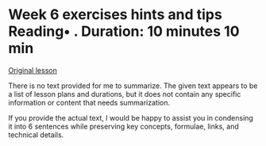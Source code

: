 # Week 6 exercises hints and tips Reading• . Duration: 10 minutes 10 min

[Original lesson](https://www.coursera.org/learn/uol-fundamentals-of-computer-science/supplement/78oRF/week-6-exercises-hints-and-tips)

There is no text provided for me to summarize. The given text appears to be a list of lesson plans and durations, but it does not contain any specific information or content that needs summarization.

If you provide the actual text, I would be happy to assist you in condensing it into 6 sentences while preserving key concepts, formulae, links, and technical details.

